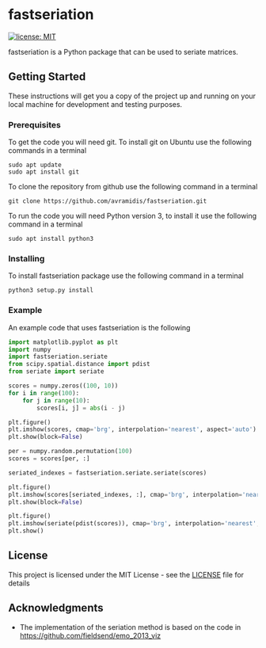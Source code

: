 # fastseriation

[![license: MIT](https://img.shields.io/badge/License-MIT-yellow.svg)](https://github.com/avramidis/fastseriation/blob/master/LICENSE)

fastseriation is a Python package that can be used to seriate matrices.

## Getting Started

These instructions will get you a copy of the project up and running on your local machine for development and testing purposes.

### Prerequisites

To get the code you will need git. To install git on Ubuntu use the following commands in a terminal

```
sudo apt update
sudo apt install git
```

To clone the repository from github use the following command in a terminal

```
git clone https://github.com/avramidis/fastseriation.git
```

To run the code you will need Python version 3, to install it use the following command in a terminal

```
sudo apt install python3
```

### Installing

To install fastseriation package use the following command in a terminal

```
python3 setup.py install
```

### Example

An example code that uses fastseriation is the following

```python
import matplotlib.pyplot as plt
import numpy
import fastseriation.seriate
from scipy.spatial.distance import pdist
from seriate import seriate

scores = numpy.zeros((100, 10))
for i in range(100):
    for j in range(10):
        scores[i, j] = abs(i - j)

plt.figure()
plt.imshow(scores, cmap='brg', interpolation='nearest', aspect='auto')
plt.show(block=False)

per = numpy.random.permutation(100)
scores = scores[per, :]

seriated_indexes = fastseriation.seriate.seriate(scores)

plt.figure()
plt.imshow(scores[seriated_indexes, :], cmap='brg', interpolation='nearest', aspect='auto')
plt.show(block=False)

plt.figure()
plt.imshow(seriate(pdist(scores)), cmap='brg', interpolation='nearest', aspect='auto')
plt.show()
```

## License

This project is licensed under the MIT License - see the [LICENSE](LICENSE) file for details

## Acknowledgments

* The implementation of the seriation method is based on the code in https://github.com/fieldsend/emo_2013_viz